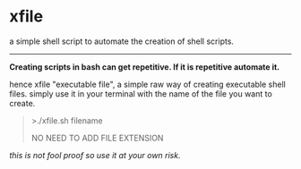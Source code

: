 # xfile
a simple shell script to automate the creation of shell scripts. 

---

**Creating scripts in bash can get repetitive. 
If it is repetitive automate it.**

hence xfile "executable file", a simple raw way of creating executable shell files. 
simply use it in your terminal with the name of the file you want to create. 

>	\>./xfile.sh filename
>	
>	NO NEED TO ADD FILE EXTENSION
  
*this is not fool proof so use it at your own risk.*

